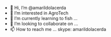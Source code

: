 - 👋 Hi, I’m @amarildolacerda
- 👀 I’m interested in AgroTech
- 🌱 I’m currently learning to fish ...
- 💞️ I’m looking to collaborate on ...
- 📫 How to reach me ... skype: amarildolacerda

<!---
amarildolacerda/amarildolacerda is a ✨ special ✨ repository because its `README.md` (this file) appears on your GitHub profile.
You can click the Preview link to take a look at your changes.
--->
